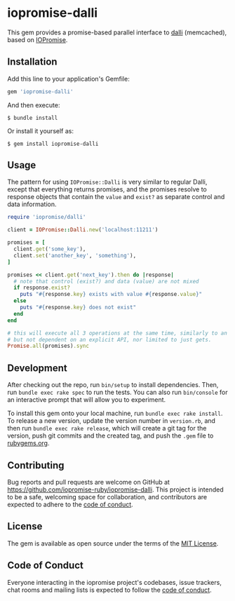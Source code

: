 # iopromise-dalli

This gem provides a promise-based parallel interface to [dalli](https://github.com/petergoldstein/dalli) (memcached), based on [IOPromise](https://github.com/iopromise-ruby/iopromise).

## Installation

Add this line to your application's Gemfile:

```ruby
gem 'iopromise-dalli'
```

And then execute:

    $ bundle install

Or install it yourself as:

    $ gem install iopromise-dalli

## Usage

The pattern for using `IOPromise::Dalli` is very similar to regular Dalli, except that everything returns promises, and the promises resolve to response objects that contain the `value` and `exist?` as separate control and data information.

```ruby
require 'iopromise/dalli'

client = IOPromise::Dalli.new('localhost:11211')

promises = [
  client.get('some_key'),
  client.set('another_key', 'something'),
]

promises << client.get('next_key').then do |response|
  # note that control (exist?) and data (value) are not mixed
  if response.exist?
    puts "#{response.key} exists with value #{response.value}"
  else
    puts "#{response.key} does not exist"
  end
end

# this will execute all 3 operations at the same time, similarly to an "mget",
# but not dependent on an explicit API, nor limited to just gets.
Promise.all(promises).sync
```

## Development

After checking out the repo, run `bin/setup` to install dependencies. Then, run `bundle exec rake spec` to run the tests. You can also run `bin/console` for an interactive prompt that will allow you to experiment.

To install this gem onto your local machine, run `bundle exec rake install`. To release a new version, update the version number in `version.rb`, and then run `bundle exec rake release`, which will create a git tag for the version, push git commits and the created tag, and push the `.gem` file to [rubygems.org](https://rubygems.org).

## Contributing

Bug reports and pull requests are welcome on GitHub at https://github.com/iopromise-ruby/iopromise-dalli. This project is intended to be a safe, welcoming space for collaboration, and contributors are expected to adhere to the [code of conduct](https://github.com/iopromise-ruby/iopromise-dalli/blob/main/CODE_OF_CONDUCT.md).

## License

The gem is available as open source under the terms of the [MIT License](https://opensource.org/licenses/MIT).

## Code of Conduct

Everyone interacting in the iopromise project's codebases, issue trackers, chat rooms and mailing lists is expected to follow the [code of conduct](https://github.com/iopromise-ruby/iopromise-dalli/blob/main/CODE_OF_CONDUCT.md).
